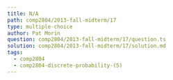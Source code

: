 ```yaml
---
title: N/A
path: comp2804/2013-fall-midterm/17
type: multiple-choice
author: Pat Morin
question: comp2804/2013-fall-midterm/17/question.ts
solution: comp2804/2013-fall-midterm/17/solution.md
tags:
  - comp2804
  - comp2804-discrete-probability-(5)
---
```

